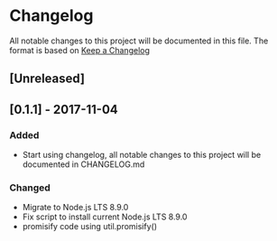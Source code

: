 # Changelog
All notable changes to this project will be documented in this file.
The format is based on [Keep a Changelog](http://keepachangelog.com/en/1.0.0/)

## [Unreleased]

## [0.1.1] - 2017-11-04
### Added
- Start using changelog, all notable changes to this project will be documented in CHANGELOG.md

### Changed
- Migrate to Node.js LTS 8.9.0
- Fix script to install current Node.js LTS 8.9.0
- promisify code using util.promisify()